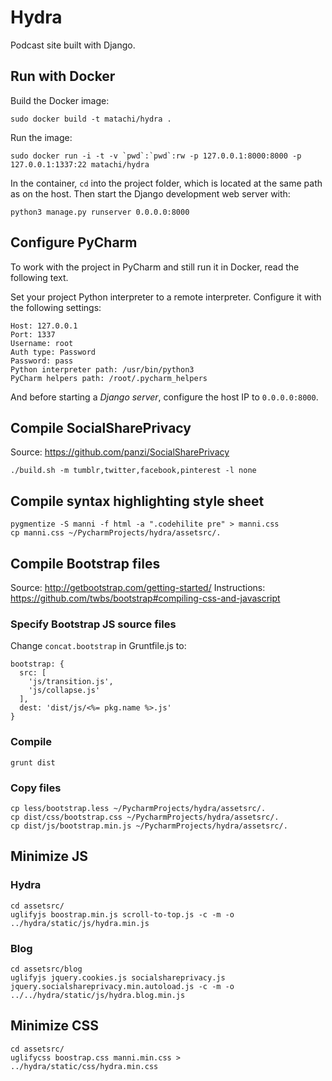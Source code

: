# Hydra

Podcast site built with Django.

## Run with Docker

Build the Docker image:

    sudo docker build -t matachi/hydra .

Run the image:

    sudo docker run -i -t -v `pwd`:`pwd`:rw -p 127.0.0.1:8000:8000 -p 127.0.0.1:1337:22 matachi/hydra

In the container, `cd` into the project folder, which is located at the same
path as on the host. Then start the Django development web server with:

    python3 manage.py runserver 0.0.0.0:8000

## Configure PyCharm

To work with the project in PyCharm and still run it in Docker, read the
following text.

Set your project Python interpreter to a remote interpreter. Configure it with
the following settings:

    Host: 127.0.0.1
    Port: 1337
    Username: root
    Auth type: Password
    Password: pass
    Python interpreter path: /usr/bin/python3
    PyCharm helpers path: /root/.pycharm_helpers

And before starting a *Django server*, configure the host IP to `0.0.0.0:8000`.

## Compile SocialSharePrivacy

Source: <https://github.com/panzi/SocialSharePrivacy>

    ./build.sh -m tumblr,twitter,facebook,pinterest -l none

## Compile syntax highlighting style sheet

    pygmentize -S manni -f html -a ".codehilite pre" > manni.css
    cp manni.css ~/PycharmProjects/hydra/assetsrc/.

## Compile Bootstrap files

Source: <http://getbootstrap.com/getting-started/>
Instructions: <https://github.com/twbs/bootstrap#compiling-css-and-javascript>

### Specify Bootstrap JS source files

Change `concat.bootstrap` in Gruntfile.js to:

    bootstrap: {
      src: [
        'js/transition.js',
        'js/collapse.js'
      ],
      dest: 'dist/js/<%= pkg.name %>.js'
    }

### Compile

    grunt dist

### Copy files

    cp less/bootstrap.less ~/PycharmProjects/hydra/assetsrc/.
    cp dist/css/bootstrap.css ~/PycharmProjects/hydra/assetsrc/.
    cp dist/js/bootstrap.min.js ~/PycharmProjects/hydra/assetsrc/.

## Minimize JS

### Hydra

    cd assetsrc/
    uglifyjs boostrap.min.js scroll-to-top.js -c -m -o ../hydra/static/js/hydra.min.js

### Blog

    cd assetsrc/blog
    uglifyjs jquery.cookies.js socialshareprivacy.js jquery.socialshareprivacy.min.autoload.js -c -m -o ../../hydra/static/js/hydra.blog.min.js

## Minimize CSS

    cd assetsrc/
    uglifycss boostrap.css manni.min.css > ../hydra/static/css/hydra.min.css
